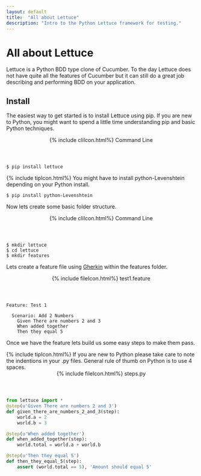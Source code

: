 ```yaml
---
layout: default
title:  "All about Lettuce"
description: "Intro to the Python Lettuce framework for testing."
---
```

# All about Lettuce

Lettuce is a Python BDD type clone of Cucumber.  To the day Lettuce does not
have quite all the features of Cucumber but it can still do a great job
describing and performing BDD on your application.

## Install
The easiest way to get started is to install Lettuce using pip.  If you are new
to Python, you might want to spend a little time understanding pip and basic
Python techniques.

<header class="cm1 w3-grey">
  {% include cliIcon.html%}
  Command Line
</header>

```
$ pip install lettuce
```

<div class="w3-panel w3-pale-yellow w3-bottombar w3-topbar w3-border-green">
{% include tipIcon.html%} You might have to install python-Levenshtein depending
on your Python install.
</div>

```
$ pip install python-Levenshtein
```
Now lets create some basic folder structure.

<header class="cm1 w3-grey">
  {% include cliIcon.html%}
  Command Line
</header>

```
$ mkdir lettuce
$ cd lettuce
$ mkdir features
```

Lets create a feature file using [Gherkin](/book/programming/gherkin.html) within the features folder.

<header class="cm1 w3-blue">
  {% include fileIcon.html%}
  test1.feature
</header>

```gherkin
Feature: Test 1

  Scenario: Add 2 Numbers
    Given There are numbers 2 and 3
    When added together
    Then they equal 5
```

Once we have the feature lets build us some easy steps to make them pass.

<div class="w3-panel w3-pale-yellow w3-bottombar w3-topbar w3-border-green">
{% include tipIcon.html%}
  If you are new to Python please take care to note the indentions in your
  .py files.  General rule of thumb on Python is to use 4 spaces.
</div>

<header class="cm1 w3-blue">
  {% include fileIcon.html%}
  steps.py
</header>

```python
from lettuce import *
@step(u'Given There are numbers 2 and 3')
def given_there_are_numbers_2_and_3(step):
    world.a = 2
    world.b = 3

@step(u'When added together')
def when_added_together(step):
    world.total = world.a + world.b

@step(u'Then they equal 5')
def then_they_equal_5(step):
    assert (world.total == 5), 'Amount should equal 5'
```
